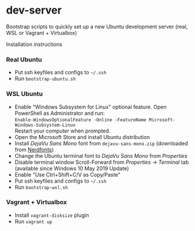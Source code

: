# dev-server

Bootstrap scripts to quickly set up a new Ubuntu development server (real, WSL or Vagrant + Virtualbox)

Installation instructions

### Real Ubuntu

- Put ssh keyfiles and configs to `~/.ssh`
- Run `bootstrap-ubuntu.sh`

### WSL Ubuntu

- Enable "Windows Subsystem for Linux" optional feature. Open PowerShell as Administrator and run:  
`Enable-WindowsOptionalFeature -Online -FeatureName Microsoft-Windows-Subsystem-Linux`  
Restart your computer when prompted.
- Open the Microsoft Store and install Ubuntu distribution
- Install _DejaVu Sans Mono_ font from `dejavu-sans-mono.zip` (downloaded from [Nerdfonts](https://nerdfonts.com/))
- Change the Ubuntu terminal font to _DejaVu Sans Mono_ from _Properties_
- Disable terminal window Scroll-Forward from _Properties -> Terminal_ tab (available since Windows 10 May 2019 Update)
- Enable "Use Ctrl+Shift+C/V as Copy/Paste"
- Put ssh keyfiles and configs to `~/.ssh`
- Run `bootstrap-wsl.sh`

### Vagrant + Virtualbox

- Install `vagrant-disksize` plugin
- Run `vagrant up`
